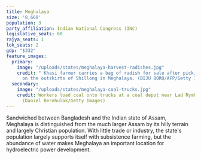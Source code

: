 ```yaml
---
title: Meghalaya
size: '8,660'
population: 3
party_affiliation: Indian National Congress (INC)
legislative_seats: 60
rajya_seats: 1
lok_seats: 2
gdp: "$332"
feature_images:
  primary:
    image: "/uploads/states/meghalaya-harvest-radishes.jpg"
    credit: " Khasi farmer carries a bag of radish for sale after picking from fields
      on the outskirts of Shillong in Meghalaya. (BIJU BORO/AFP/Getty Images)"
  secondary:
    image: "/uploads/states/meghalaya-coal-trucks.jpg"
    credit: Workers load coal onto trucks at a coal depot near Lad Rymbai in Meghalaya.
      (Daniel Berehulak/Getty Images)
---
```


Sandwiched between Bangladesh and the Indian state of Assam, Meghalaya is distinguished from the much larger Assam by its hilly terrain and largely Christian population. With little trade or industry, the state's population largely supports itself with subsistence farming, but the abundance of water makes Meghalaya an important location for hydroelectric power development.
